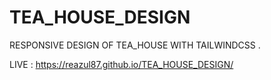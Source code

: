 # TEA_HOUSE_DESIGN
RESPONSIVE DESIGN OF TEA_HOUSE WITH TAILWINDCSS .

LIVE : https://reazul87.github.io/TEA_HOUSE_DESIGN/
